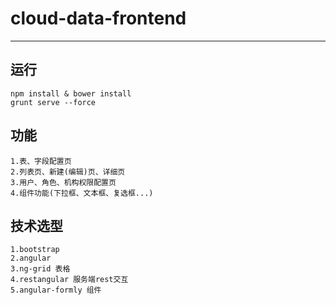 # cloud-data-frontend

---

## 运行 
	npm install & bower install
	grunt serve --force

## 功能
	1.表、字段配置页
	2.列表页、新建(编辑)页、详细页
	3.用户、角色、机构权限配置页
	4.组件功能(下拉框、文本框、复选框...)

## 技术选型
	1.bootstrap
	2.angular
	3.ng-grid 表格
	4.restangular 服务端rest交互
	5.angular-formly 组件
